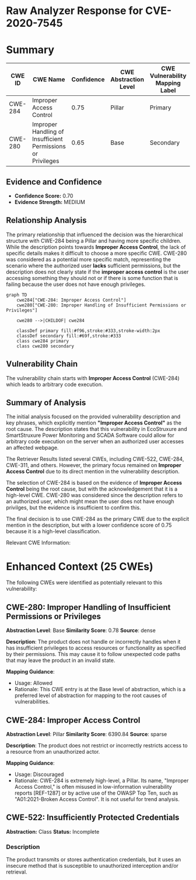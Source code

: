 # Raw Analyzer Response for CVE-2020-7545

# Summary
| CWE ID  | CWE Name                       | Confidence | CWE Abstraction Level | CWE Vulnerability Mapping Label | CWE-Vulnerability Mapping Notes |
|---------|--------------------------------|------------|-----------------------|---------------------------------|-----------------------------------|
| CWE-284 | Improper Access Control        | 0.75       | Pillar                | Primary                           | Discouraged                       |
| CWE-280 | Improper Handling of Insufficient Permissions or Privileges | 0.65 | Base | Secondary | Allowed |

## Evidence and Confidence

*   **Confidence Score:** 0.70
*   **Evidence Strength:** MEDIUM

## Relationship Analysis
The primary relationship that influenced the decision was the hierarchical structure with CWE-284 being a Pillar and having more specific children. While the description points towards **Improper Access Control**, the lack of specific details makes it difficult to choose a more specific CWE. CWE-280 was considered as a potential more specific match, representing the scenario where the authorized user **lacks** sufficient permissions, but the description does not clearly state if the **improper access control** is the user accessing something they should not or if there is some function that is failing because the user does not have enough privileges.

```mermaid
graph TD
    cwe284["CWE-284: Improper Access Control"]
    cwe280["CWE-280: Improper Handling of Insufficient Permissions or Privileges"]

    cwe280 -->|CHILDOF| cwe284

    classDef primary fill:#f96,stroke:#333,stroke-width:2px
    classDef secondary fill:#69f,stroke:#333
    class cwe284 primary
    class cwe280 secondary
```

## Vulnerability Chain
The vulnerability chain starts with **Improper Access Control** (CWE-284) which leads to arbitrary code execution.

## Summary of Analysis
The initial analysis focused on the provided vulnerability description and key phrases, which explicitly mention **"Improper Access Control"** as the root cause. The description states that this vulnerability in EcoStruxure and SmartStruxure Power Monitoring and SCADA Software could allow for arbitrary code execution on the server when an authorized user accesses an affected webpage.

The Retriever Results listed several CWEs, including CWE-522, CWE-284, CWE-311, and others. However, the primary focus remained on **Improper Access Control** due to its direct mention in the vulnerability description.

The selection of CWE-284 is based on the evidence of **Improper Access Control** being the root cause, but with the acknowledgement that it is a high-level CWE. CWE-280 was considered since the description refers to an authorized user, which might mean the user does not have enough privilges, but the evidence is insufficient to confirm this.

The final decision is to use CWE-284 as the primary CWE due to the explicit mention in the description, but with a lower confidence score of 0.75 because it is a high-level classification.

Relevant CWE Information:

# Enhanced Context (25 CWEs)
The following CWEs were identified as potentially relevant to this vulnerability:

## CWE-280: Improper Handling of Insufficient Permissions or Privileges 
**Abstraction Level**: Base
**Similarity Score**: 0.78
**Source**: dense

**Description**:
The product does not handle or incorrectly handles when it has insufficient privileges to access resources or functionality as specified by their permissions. This may cause it to follow unexpected code paths that may leave the product in an invalid state.

**Mapping Guidance**:
- Usage: Allowed
- Rationale: This CWE entry is at the Base level of abstraction, which is a preferred level of abstraction for mapping to the root causes of vulnerabilities.

## CWE-284: Improper Access Control
**Abstraction Level**: Pillar
**Similarity Score**: 6390.84
**Source**: sparse

**Description**:
The product does not restrict or incorrectly restricts access to a resource from an unauthorized actor.

**Mapping Guidance**:
- Usage: Discouraged
- Rationale: CWE-284 is extremely high-level, a Pillar. Its name, "Improper Access Control," is often misused in low-information vulnerability reports [REF-1287] or by active use of the OWASP Top Ten, such as "A01:2021-Broken Access Control". It is not useful for trend analysis.

## CWE-522: Insufficiently Protected Credentials
**Abstraction:** Class
**Status:** Incomplete

### Description
The product transmits or stores authentication credentials, but it uses an insecure method that is susceptible to unauthorized interception and/or retrieval.